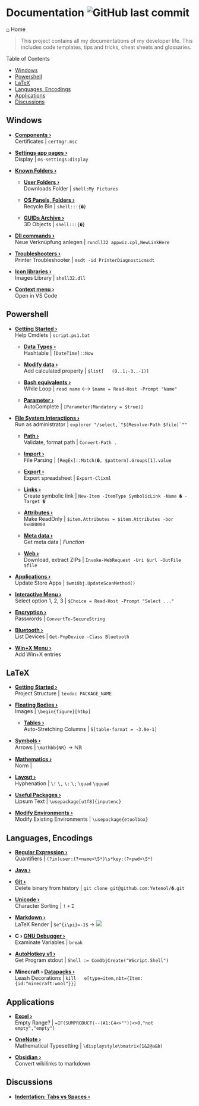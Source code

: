 <h1> Documentation <img alt="GitHub last commit" src="https://img.shields.io/github/last-commit/yetenol/doc?color=white"></h1>

[⌂](README.md) Home

> This project contains all my documentations of my developer life. 
> This includes code templates, tips and tricks, cheat sheets and glossaries.

Table of Contents
- [Windows](#windows)
- [Powershell](#powershell)
- [LaTeX](#latex)
- [Languages, Encodings](#languages-encodings)
- [Applications](#applications)
- [Discussions](#discussions)

## Windows

- **[Components ›](windows/components.md)**  
    Certificates | `certmgr.msc`

- **[Settings app pages ›](windows/settings.md)**  
    Display | `ms-settings:display`

- **[Known Folders ›](windows/known-folders/known-folders.md)**  

    - **[User Folders ›](windows/known-folders/user-folders.md)**  
        Downloads Folder | `shell:My Pictures`

    - **[OS Panels, Folders ›](windows/known-folders/guids.md)**  
        Recycle Bin | `shell:::{�}`

    - **[GUIDs Archive ›](windows/known-folders/guids-archive.md)**  
        3D Objects | `shell:::{�}`

- **[Dll commands ›](windows/dll.md)**  
    Neue Verknüpfung anlegen | `rundll32 appwiz.cpl,NewLinkHere`

- **[Troubleshooters ›](windows/troubleshooters.md)**  
    Printer Troubleshooter | `msdt -id PrinterDiagnosticmsdt`

- **[Icon libraries ›](windows/icons.md)**  
    Images Library | `shell32.dll`

- **[Context menu ›](windows/context-menu.md)**  
    Open in VS Code


## Powershell

- **[Getting Started ›](powershell/basics/basics.md)**  
    Help Cmdlets | `script.ps1.bat`

    - **[Data Types ›](powershell/basics/data-types.md)**  
        Hashtable | `[DateTime]::Now`

    - **[Modify data ›](powershell/basics/modify.md)**  
        Add calculated property | `$list[	(0..1;-3..-1)]`

    - **[Bash equivalents ›](powershell/basics/bash-equivalents.md)**  
        While Loop | `read name` ⟷ `$name = Read-Host -Prompt "Name"`

    - **[Parameter ›](powershell/parameter.md)**  
        AutoComplete | `[Parameter(Mandatory = $true)]`

- **[File System Interactions ›](powershell/filesystem/filesystem.md)**  
    Run as administrator | ``explorer "/select,`"$(Resolve-Path $file)`""``

    - **[Path ›](powershell/filesystem/path.md)**    
        Validate, format path | `Convert-Path .`

    - **[Import ›](powershell/filesystem/import.md)**  
        File Parsing | `[RegEx]::Match(�, $pattern).Groups[1].value`

    - **[Export ›](powershell/filesystem/export.md)**  
        Export spreadsheet | `Export-Clixml`

    - **[Links ›](powershell/filesystem/links.md)**  
        Create symbolic link | `New-Item -ItemType SymbolicLink -Name � -Target �`

    - **[Attributes ›](powershell/filesystem/attributes.md)**  
        Make ReadOnly | `$item.Attributes = $item.Attributes -bor 0x080000`

    - **[Meta data ›](powershell/filesystem/metadata.md)**  
        Get meta data | _Function_

    - **[Web ›](powershell/filesystem/web.md)**  
        Download, extract ZIPs | `Invoke-WebRequest -Uri $url -OutFile $file`

- **[Applications ›](powershell/applications.md)**  
    Update Store Apps | `$wmiObj.UpdateScanMethod()`

- **[Interactive Menu ›](powershell/menu.md)**  
    Select option 1, 2, 3 | `$Choice = Read-Host -Prompt "Select ..."`

- **[Encryption ›](powershell/encryption.md)**  
    Passwords | `ConvertTo-SecureString`

- **[Bluetooth ›](powershell/bluetooth.md)**  
    List Devices | `Get-PnpDevice -Class Bluetooth`

- **[Win+X Menu ›](windows/win-x.md)**  
    Add Win+X entries


## LaTeX

- **[Getting Started ›](latex/latex.md)**  
    Project Structure | `texdoc PACKAGE_NAME`

- **[Floating Bodies ›](latex/floats.md)**  
    Images | `\begin{figure}[htbp]`

    - **[Tables ›](latex/tables.md)**  
        Auto-Stretching Columns | `S[table-format = -3.0e-1]`

- **[Symbols ›](latex/symbols.md)**  
    Arrows | `\mathbb{NR}` → ℕℝ

- **[Mathematics ›](latex/math.md)**  
    Norm | 

- **[Layout ›](latex/layout.md)**  
    Hyphenation | `\!` `\,` `\:` `\;` `\quad` `\qquad`

- **[Useful Packages ›](latex/packages.md)**  
    Lipsum Text | `\usepackage[utf8]{inputenc}`

- **[Modify Environments ›](latex/environments.md)**  
    Modify Existing Environments | `\usepackage{etoolbox}`


## Languages, Encodings

- **[Regular Expression ›](languages/regex.md)**  
    Quantifiers | `(?in)user:(?<name>\S*)\s*key:(?<pwd>\S*)`

- **[Java ›](languages/java.md)**  

- **[Git ›](languages/git.md)**  
    Delete binary from history | `git clone git@github.com:Yetenol/�.git`

- **[Unicode ›](languages/unicode.md)**  
    Character Sorting | `!` `+` `Ξ`

- **[Markdown ›](languages/markdown.md)**  
    LaTeX Render | `$e^{i\pi}=-1$` → <img src="https://render.githubusercontent.com/render/math?math=e^{i\pi}=-1">

- **C › [GNU Debugger ›](languages/gdb.md)**  
    Examinate Variables | `break`


- **[AutoHotkey v1 ›](languages/autohotkey.md)**  
    Get Program stdout | `Shell := ComObjCreate("WScript.Shell")`

- **Minecraft › [Datapacks ›](languages/minecraft.md)**  
    Leash Decorations | `kill 	e[type=item,nbt={Item:{id:"minecraft:wool"}}]`


## Applications

- **[Excel ›](apps/excel.md)**  
    Empty Range? | `=IF(SUMPRODUCT(--(A1:C4<>""))<>0,"not empty","empty")`

- **[OneNote ›](apps/onenote.md)**  
    Mathematical Typesetting | `\displaystyle\bmatrix(1&2@a&b) `

- **[Obsidian ›](apps/obsidian.md)**  
    Convert wikilinks to markdown

## Discussions

- **[Indentation: Tabs vs Spaces ›](discussion/indentation.md)**  